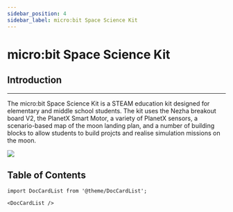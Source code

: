```yaml
---
sidebar_position: 4
sidebar_label: micro:bit Space Science Kit
---
```


# micro:bit Space Science Kit

## Introduction
---

The micro:bit Space Science Kit is a STEAM education kit designed for elementary and middle school students. The kit uses the Nezha breakout board V2, the PlanetX Smart Motor, a variety of PlanetX sensors, a scenario-based map of the moon landing plan, and a number of building blocks to allow students to build projcts and realise simulation missions on the moon.

![](https://wiki-media-ef.oss-cn-hongkong.aliyuncs.com/docs/microbit/building-blocks/microbit-space-science-kit/images/microbit-space-science-kit-introduction.png)

## Table of Contents

```mdx-code-block
import DocCardList from '@theme/DocCardList';

<DocCardList />
```
